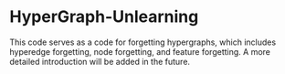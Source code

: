 # HyperGraph-Unlearning
This code serves as a code for forgetting hypergraphs, which includes hyperedge forgetting, node forgetting, and feature forgetting. A more detailed introduction will be added in the future.
